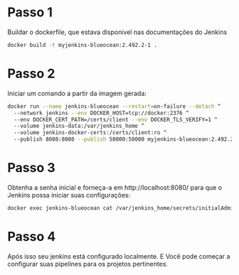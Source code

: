 # Passo 1

Buildar o dockerfile, que estava disponivel nas documentações do Jenkins

```bash
docker build -t myjenkins-blueocean:2.492.2-1 .
```

# Passo 2

Iniciar um comando a partir da imagem gerada:

```bash
docker run --name jenkins-blueocean --restart=on-failure --detach ^
  --network jenkins --env DOCKER_HOST=tcp://docker:2376 ^
  --env DOCKER_CERT_PATH=/certs/client --env DOCKER_TLS_VERIFY=1 ^
  --volume jenkins-data:/var/jenkins_home ^
  --volume jenkins-docker-certs:/certs/client:ro ^
  --publish 8080:8080 --publish 50000:50000 myjenkins-blueocean:2.492.2-1
```

# Passo 3

Obtenha a senha inicial e forneça-a em http://localhost:8080/ para que o Jenkins possa iniciar suas configurações:

```bash
docker exec jenkins-blueocean cat /var/jenkins_home/secrets/initialAdminPassword
```

# Passo 4 

Após isso seu jenkins está configurado localmente. E Você pode começar a configurar suas pipelines para os projetos pertinentes.